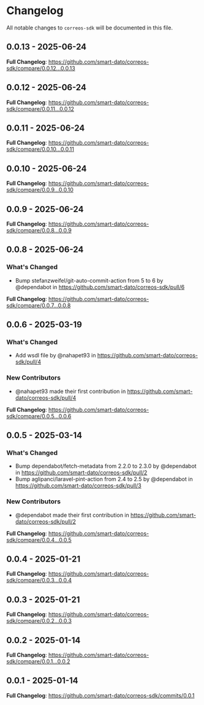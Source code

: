 # Changelog

All notable changes to `correos-sdk` will be documented in this file.

## 0.0.13 - 2025-06-24

**Full Changelog**: https://github.com/smart-dato/correos-sdk/compare/0.0.12...0.0.13

## 0.0.12 - 2025-06-24

**Full Changelog**: https://github.com/smart-dato/correos-sdk/compare/0.0.11...0.0.12

## 0.0.11 - 2025-06-24

**Full Changelog**: https://github.com/smart-dato/correos-sdk/compare/0.0.10...0.0.11

## 0.0.10 - 2025-06-24

**Full Changelog**: https://github.com/smart-dato/correos-sdk/compare/0.0.9...0.0.10

## 0.0.9 - 2025-06-24

**Full Changelog**: https://github.com/smart-dato/correos-sdk/compare/0.0.8...0.0.9

## 0.0.8 - 2025-06-24

### What's Changed

* Bump stefanzweifel/git-auto-commit-action from 5 to 6 by @dependabot in https://github.com/smart-dato/correos-sdk/pull/6

**Full Changelog**: https://github.com/smart-dato/correos-sdk/compare/0.0.7...0.0.8

## 0.0.6 - 2025-03-19

### What's Changed

* Add wsdl file by @nahapet93 in https://github.com/smart-dato/correos-sdk/pull/4

### New Contributors

* @nahapet93 made their first contribution in https://github.com/smart-dato/correos-sdk/pull/4

**Full Changelog**: https://github.com/smart-dato/correos-sdk/compare/0.0.5...0.0.6

## 0.0.5 - 2025-03-14

### What's Changed

* Bump dependabot/fetch-metadata from 2.2.0 to 2.3.0 by @dependabot in https://github.com/smart-dato/correos-sdk/pull/2
* Bump aglipanci/laravel-pint-action from 2.4 to 2.5 by @dependabot in https://github.com/smart-dato/correos-sdk/pull/3

### New Contributors

* @dependabot made their first contribution in https://github.com/smart-dato/correos-sdk/pull/2

**Full Changelog**: https://github.com/smart-dato/correos-sdk/compare/0.0.4...0.0.5

## 0.0.4 - 2025-01-21

**Full Changelog**: https://github.com/smart-dato/correos-sdk/compare/0.0.3...0.0.4

## 0.0.3 - 2025-01-21

**Full Changelog**: https://github.com/smart-dato/correos-sdk/compare/0.0.2...0.0.3

## 0.0.2 - 2025-01-14

**Full Changelog**: https://github.com/smart-dato/correos-sdk/compare/0.0.1...0.0.2

## 0.0.1 - 2025-01-14

**Full Changelog**: https://github.com/smart-dato/correos-sdk/commits/0.0.1
